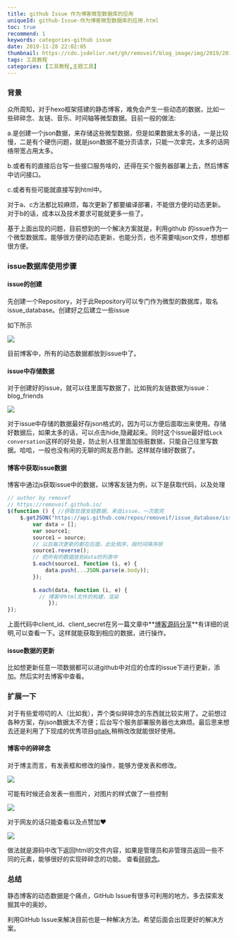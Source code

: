 ```yaml
---
title: github Issue 作为博客微型数据库的应用
uniqueId: github-Issue-作为博客微型数据库的应用.html
toc: true
recommend: 1
keywords: categories-github issue
date: 2019-11-28 22:02:05
thumbnail: https://cdn.jsdelivr.net/gh/removeif/blog_image/img/2019/20191128220618.png
tags: 工具教程
categories: [工具教程,主题工具]
---
```


### 背景

众所周知，对于hexo框架搭建的静态博客，难免会产生一些动态的数据，比如一些碎碎念、友链、音乐、时间轴等微型数据。目前一般的做法:

a.是创建一个json数据，来存储这些微型数据，但是如果数据太多的话，一是比较慢，二是有个硬伤问题，就是json数据不能分页请求，只能一次拿完，太多的话网络带宽占用太多。
<!-- more -->

b.或者有的直接后台写一些接口服务啥的，还得在买个服务器部署上去，然后博客中访问接口。

c.或者有些可能就直接写到html中。

对于a、c方法都比较麻烦，每次更新了都要编译部署，不能很方便的动态更新。对于b的话，成本以及技术要求可能就更多一些了。

基于上面出现的问题，目前想到的一个解决方案就是，利用github 的issue作为一个微型数据库。能够很方便的动态更新，也能分页，也不需要啥json文件，想想都很方便。

### issue数据库使用步骤

#### issue的创建

先创建一个Repository，对于此Repository可以专门作为微型的数据库，取名issue_database。创建好之后建立一些issue

如下所示

![](https://cdn.jsdelivr.net/gh/removeif/blog_image/img/2019/20191128213154.png)

目前博客中，所有的动态数据都放到issue中了。

#### issue中存储数据

对于创建好的issue，就可以往里面写数据了，比如我的友链数据为issue：blog_friends

![](https://cdn.jsdelivr.net/gh/removeif/blog_image/img/2019/20191128213427.png)

对于issue中存储的数据最好存json格式的，因为可以方便后面取出来使用。存储好数据后，如果太多的话，可以点击hide,隐藏起来。同时这个issue最好给`Lock conversation`这样的好处是，防止别人往里面加些脏数据，只能自己往里写数据。哈哈，一般也没有闲的无聊的网友恶作剧。这样就存储好数据了。

#### 博客中获取issue数据

博客中通过js获取issue中的数据，以博客友链为例，以下是获取代码，以及处理

```js
// author by removef
// https://removeif.github.io/
$(function () { //获取处理友链数据，来自issue，一次取完
    $.getJSON("https://api.github.com/repos/removeif/issue_database/issues/2/comments?per_page=100&client_id=46a9f3481b46ea0129d8&client_secret=79c7c9cb847e141757d7864453bcbf89f0655b24", function (source) {
        var data = [];
        var source1;
        source1 = source;
      	// 以后每次更新的都在后面，此处倒序，按时间降序排
        source1.reverse();
      	// 把所有的数据放到data的列表中
        $.each(source1, function (i, e) {
            data.push(...JSON.parse(e.body));
        });
      
        $.each(data, function (i, e) {
          // 博客中html文件的构建，渲染
   			 });
});


```

上面代码中client_id、client_secret在另一篇文章中**[博客源码分享](https://removeif.github.io/2019/09/19/%E5%8D%9A%E5%AE%A2%E6%BA%90%E7%A0%81%E5%88%86%E4%BA%AB.html)**有详细的说明,可以查看一下。这样就能获取到相应的数据，进行操作。

#### issue数据的更新

比如想更新任意一项数据都可以进github中对应的仓库的issue下进行更新，添加。然后实时去博客中查看。

### 扩展一下

对于有些爱唠叨的人（比如我），弄个类似碎碎念的东西就比较实用了。之前想过各种方案，存json数据太不方便；后台写个服务部署服务器也太麻烦。最后思来想去还是利用了下现成的优秀项目[gitalk](https://github.com/gitalk/gitalk),稍稍改改就能很好使用。

#### 博客中的碎碎念

对于博主而言，有发表框和修改的操作，能够方便发表和修改。

![](https://cdn.jsdelivr.net/gh/removeif/blog_image/img/2019/20191128215148.png)

可能有时候还会发表一些图片，对图片的样式做了一些控制

![](https://cdn.jsdelivr.net/gh/removeif/blog_image/img/2019/20191128215345.png)

对于网友的话只能查看以及点赞加❤️

![](https://cdn.jsdelivr.net/gh/removeif/blog_image/img/2019/20191128215555.png)

做法就是源码中改下返回html的文件内容，如果是管理员和非管理员返回一些不同的元素，能够很好的实现碎碎念的功能。
查看[碎碎念](https://removeif.github.io/self-talking/)。

### 总结

静态博客的动态数据是个痛点，GitHub Issue有很多可利用的地方。多去探索发掘其中的奥妙。

利用GitHub Issue来解决目前也是一种解决方法。希望后面会出现更好的解决方案。














